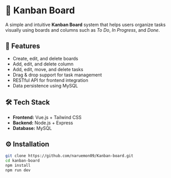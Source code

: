 # 🧩 Kanban Board

A simple and intuitive **Kanban Board** system that helps users organize tasks visually using boards and columns such as *To Do*, *In Progress*, and *Done*.

## 🚀 Features
- Create, edit, and delete boards
- Add, edit, and delete column
- Add, edit, move, and delete tasks  
- Drag & drop support for task management  
- RESTful API for frontend integration  
- Data persistence using MySQL 

## 🛠 Tech Stack
- **Frontend:** Vue.js + Tailwind CSS  
- **Backend:** Node.js + Express  
- **Database:** MySQL 

## ⚙️ Installation
```bash
git clone https://github.com/naruemon09/Kanban-board.git
cd kanban-board
npm install
npm run dev
